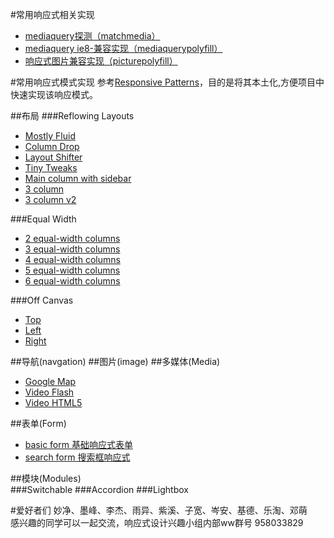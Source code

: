 #常用响应式相关实现

* [mediaquery探测（matchmedia）](/1.0/guide/matchmedia.md)
* [mediaquery ie8-兼容实现（mediaquerypolyfill）](/1.0/guide/mediaquerypolyfill.md)
* [响应式图片兼容实现（picturepolyfill）](/1.0/guide/picturepolyfill.md)

#常用响应式模式实现
参考[Responsive Patterns](http://bradfrost.github.io/this-is-responsive/patterns.html)，目的是将其本土化,方便项目中快速实现该响应模式。

##布局
###Reflowing Layouts
- [Mostly Fluid](http://s.codepen.io/bradfrost/fullpage/Iardn, "Mostly Fluid")
- [Column Drop](http://codepen.io/bradfrost/full/zhCwd, "Column Drop")
- [Layout Shifter](http://codepen.io/bradfrost/full/LtryA, "Layout Shifter")
- [Tiny Tweaks](http://codepen.io/bradfrost/full/brjFH, "Tiny Tweaks")
- [Main column with sidebar](http://codepen.io/bradfrost/full/gtkHy, "Main column with sidebar")
- [3 column](http://codepen.io/bradfrost/full/vspLD, "3 column")
- [3 column v2](http://codepen.io/bradfrost/full/joIac, "3 column v2")

###Equal Width
- [2 equal-width columns](http://codepen.io/bradfrost/full/tnhGv, "")
- [3 equal-width columns](http://codepen.io/bradfrost/full/orKvD, "")
- [4 equal-width columns](http://codepen.io/bradfrost/full/pwmHf, "")
- [5 equal-width columns](http://codepen.io/bradfrost/full/rjfta, "")
- [6 equal-width columns](http://bradfrost.github.io/this-is-responsive/patterns.html#, "")

###Off Canvas
- [Top](http://codepen.io/bradfrost/full/jtdvf, "Top")
- [Left](http://codepen.io/bradfrost/full/sjiCv, "")
- [Right](http://codepen.io/bradfrost/full/GybaF, "")

##导航(navgation)
##图片(image)
##多媒体(Media)
- [Google Map](http://miaojing.github.io/responsive/1.0/demo/media/google-map.htm "Google Map")
- [Video Flash](http://miaojing.github.io/responsive/1.0/demo/media/media-video-flash-youku.htm "Video Flash")
- [Video HTML5](http://miaojing.github.io/responsive/1.0/demo/media/media-video-html5.htm "Video HTML5")

##表单(Form)
- [basic form 基础响应式表单](http://miaojing.github.io/responsive/1.0/demo/sampleform.html "基础响应式表单")
- [search form 搜索框响应式](http://miaojing.github.io/responsive/1.0/demo/searchform.html "搜索框响应式")

##模块(Modules)  
###Switchable 
###Accordion
###Lightbox


#爱好者们
妙净、墨峰、李杰、雨异、紫溪、子宽、岑安、基德、乐淘、邓萌    
感兴趣的同学可以一起交流，响应式设计兴趣小组内部ww群号 958033829